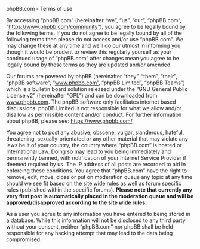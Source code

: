phpBB.com - Terms of use

By accessing “phpBB.com” (hereinafter “we”, “us”, “our”, “phpBB.com”, “https://www.phpbb.com/community”), you agree to be legally bound by the following terms. If you do not agree to be legally bound by all of the following terms then please do not access and/or use “phpBB.com”. We may change these at any time and we’ll do our utmost in informing you, though it would be prudent to review this regularly yourself as your continued usage of “phpBB.com” after changes mean you agree to be legally bound by these terms as they are updated and/or amended.  
  
Our forums are powered by phpBB (hereinafter “they”, “them”, “their”, “phpBB software”, “www.phpbb.com”, “phpBB Limited”, “phpBB Teams”) which is a bulletin board solution released under the “GNU General Public License v2” (hereinafter “GPL”) and can be downloaded from www.phpbb.com. The phpBB software only facilitates internet based discussions. phpBB Limited is not responsible for what we allow and/or disallow as permissible content and/or conduct. For further information about phpBB, please see: https://www.phpbb.com/.  
  
You agree not to post any abusive, obscene, vulgar, slanderous, hateful, threatening, sexually-orientated or any other material that may violate any laws be it of your country, the country where “phpBB.com” is hosted or International Law. Doing so may lead to you being immediately and permanently banned, with notification of your Internet Service Provider if deemed required by us. The IP address of all posts are recorded to aid in enforcing these conditions. You agree that “phpBB.com” have the right to remove, edit, move, close or put on moderation queue any topic at any time should we see fit based on the site wide rules as well as forum specific rules (published within the specific forums). **Please note that currently any very first post is automatically placed in the moderation queue and will be approved/disapproved according to the site wide rules.**  
  
As a user you agree to any information you have entered to being stored in a database. While this information will not be disclosed to any third party without your consent, neither “phpBB.com” nor phpBB shall be held responsible for any hacking attempt that may lead to the data being compromised.